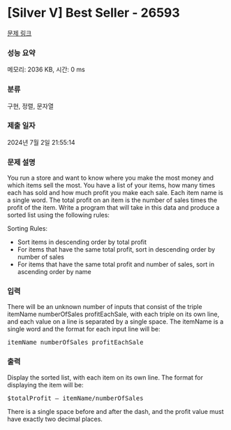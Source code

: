 # [Silver V] Best Seller - 26593 

[문제 링크](https://www.acmicpc.net/problem/26593) 

### 성능 요약

메모리: 2036 KB, 시간: 0 ms

### 분류

구현, 정렬, 문자열

### 제출 일자

2024년 7월 2일 21:55:14

### 문제 설명

<p>You run a store and want to know where you make the most money and which items sell the most. You have a list of your items, how many times each has sold and how much profit you make each sale. Each item name is a single word. The total profit on an item is the number of sales times the profit of the item. Write a program that will take in this data and produce a sorted list using the following rules:</p>

<p>Sorting Rules:</p>

<ul>
	<li>Sort items in descending order by total profit</li>
	<li>For items that have the same total profit, sort in descending order by number of sales</li>
	<li>For items that have the same total profit and number of sales, sort in ascending order by name</li>
</ul>

### 입력 

 <p>There will be an unknown number of inputs that consist of the triple itemName numberOfSales profitEachSale, with each triple on its own line, and each value on a line is separated by a single space. The itemName is a single word and the format for each input line will be:</p>

<pre>itemName numberOfSales profitEachSale</pre>

### 출력 

 <p>Display the sorted list, with each item on its own line. The format for displaying the item will be:</p>

<pre>$totalProfit – itemName/numberOfSales</pre>

<p>There is a single space before and after the dash, and the profit value must have exactly two decimal places.</p>

